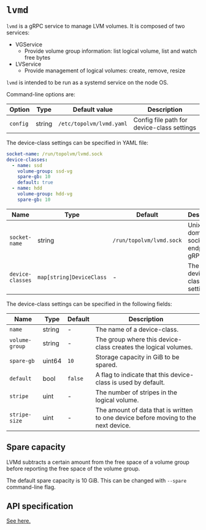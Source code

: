 `lvmd`
======

`lvmd` is a gRPC service to manage LVM volumes.  It is composed of two services:
- VGService
    - Provide volume group information: list logical volume, list and watch free bytes
- LVService
    - Provide management of logical volumes: create, remove, resize

`lvmd` is intended to be run as a systemd service on the node OS.

Command-line options are:

| Option         | Type   | Default value            | Description                                |
| -------------- | ------ | ------------------------ | ------------------------------------------ |
| `config`       | string | `/etc/topolvm/lvmd.yaml` | Config file path for device-class settings |

The device-class settings can be specified in YAML file:

```yaml
socket-name: /run/topolvm/lvmd.sock
device-classes:
  - name: ssd
    volume-group: ssd-vg
    spare-gb: 10
    default: true
  - name: hdd
    volume-group: hdd-vg
    spare-gb: 10
```

| Name             | Type                     | Default                  | Description                         |
| ---------------- | ------------------------ | ------------------------ | ----------------------------------- |
| `socket-name`    | string                   | `/run/topolvm/lvmd.sock` | Unix domain socket endpoint of gRPC |
| `device-classes` | `map[string]DeviceClass` | -                        | The device-class settings           |

The device-class settings can be specified in the following fields:

| Name           | Type   | Default | Description                                                                        |
| -------------- | ------ | ------- | ---------------------------------------------------------------------------------- |
| `name`         | string | -       | The name of a device-class.                                                        |
| `volume-group` | string | -       | The group where this device-class creates the logical volumes.                     |
| `spare-gb`     | uint64 | `10`    | Storage capacity in GiB to be spared.                                              |
| `default`      | bool   | `false` | A flag to indicate that this device-class is used by default.                      |
| `stripe`       | uint   | -       | The number of stripes in the logical volume.                                       |
| `stripe-size`  | uint   | -       | The amount of data that is written to one device before moving to the next device. |

Spare capacity
--------------

LVMd subtracts a certain amount from the free space of a volume group before
reporting the free space of the volume group.

The default spare capacity is 10 GiB.  This can be changed with `--spare` command-line flag.

API specification
-----------------

[See here.](./lvmd-protocol.md)
